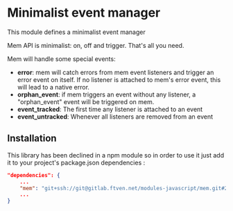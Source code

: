 Minimalist event manager
=========

This module defines a minimalist event manager

Mem API is minimalist: on, off and trigger. That's all you need.

Mem will handle some special events:
- **error**: mem will catch errors from mem event listeners and trigger an error event on itself. If no listener is attached to mem's error event, this will lead to a native error.
- **orphan_event**: if mem triggers an event without any listener, a "orphan_event" event will be triggered on mem.
- **event_tracked**: The first time any listener is attached to an event
- **event_untracked**: Whenever all listeners are removed from an event


Installation
--------------
This library has been declined in a npm module so in order to use it just add it to your project's package.json dependencies :

```json
"dependencies": {
    ...
    "mem": "git+ssh://git@gitlab.ftven.net/modules-javascript/mem.git#2.0.0"
    ...
}
```
